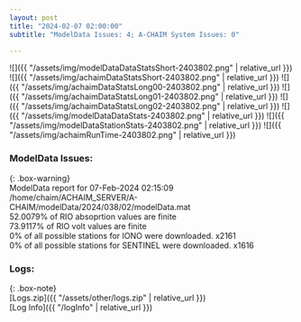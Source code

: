```yaml
---
layout: post
title: "2024-02-07 02:00:00"
subtitle: "ModelData Issues: 4; A-CHAIM System Issues: 0"

---
```


![]({{ "/assets/img/modelDataDataStatsShort-2403802.png" | relative_url }})
![]({{ "/assets/img/achaimDataStatsShort-2403802.png" | relative_url }})
![]({{ "/assets/img/achaimDataStatsLong00-2403802.png" | relative_url }})
![]({{ "/assets/img/achaimDataStatsLong01-2403802.png" | relative_url }})
![]({{ "/assets/img/achaimDataStatsLong02-2403802.png" | relative_url }})
![]({{ "/assets/img/modelDataDataStats-2403802.png" | relative_url }})
![]({{ "/assets/img/modelDataStationStats-2403802.png" | relative_url }})
![]({{ "/assets/img/achaimRunTime-2403802.png" | relative_url }})


### ModelData Issues:  
  
{: .box-warning}  
 ModelData report for 07-Feb-2024 02:15:09   
 /home/chaim/ACHAIM_SERVER/A-CHAIM/modelData/2024/038/02/modelData.mat   
 52.0079% of RIO absoprtion values are finite   
 73.9117% of RIO volt values are finite   
 0% of all possible stations for IONO were downloaded. x2161   
 0% of all possible stations for SENTINEL were downloaded. x1616   
  


### Logs:  
  
{: .box-note}  
[Logs.zip]({{ "/assets/other/logs.zip" | relative_url }})  
[Log Info]({{ "/logInfo" | relative_url }})  
